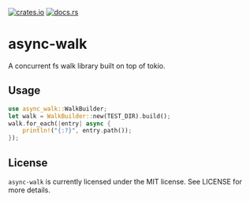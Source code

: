 [![crates.io](https://img.shields.io/crates/v/async-walk.svg)](https://crates.io/crates/async-walk)
[![docs.rs](https://docs.rs/async-walk/badge.svg)](https://docs.rs/async-walk/)

# async-walk

A concurrent fs walk library built on top of tokio.

## Usage

```rust
use async_walk::WalkBuilder;
let walk = WalkBuilder::new(TEST_DIR).build();
walk.for_each(|entry| async {
    println!("{:?}", entry.path());
});
```

## License

`async-walk` is currently licensed under the MIT license. See LICENSE for more details.
